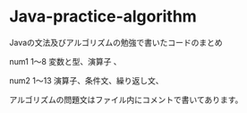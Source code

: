 # Java-practice-algorithm

Javaの文法及びアルゴリズムの勉強で書いたコードのまとめ


num1 1～8  変数と型、演算子 、


num2 1～13 演算子、条件文、繰り返し文、


アルゴリズムの問題文はファイル内にコメントで書いてあります。
